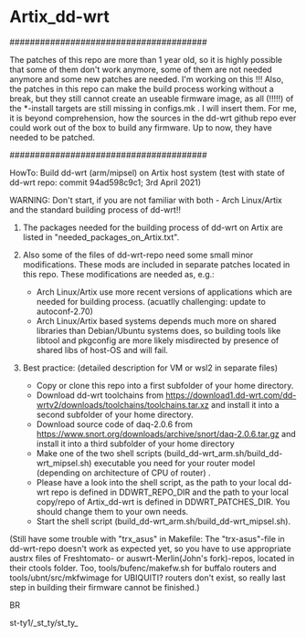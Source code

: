 # Artix_dd-wrt

#######################################

  The patches of this repo are more than 1 year old, so it is highly possible that some of them don't work anymore, some of them are not needed anymore and some new patches are needed.
  I'm working on this !!!
  Also, the patches in this repo can make the build process working without a break, but they still cannot create an useable firmware image, as all (!!!!!) of the *-install targets are still missing in configs.mk .
  I will insert them.
  For me, it is beyond comprehension, how the sources in the dd-wrt github repo ever could work out of the box to build any firmware. Up to now, they have needed to be patched.

#######################################

HowTo: Build dd-wrt (arm/mipsel) on Artix host system 
(test with state of dd-wrt repo: commit 94ad598c9c1; 3rd April 2021)

WARNING: Don't start, if you are not familiar with both - Arch Linux/Artix and the standard building process of dd-wrt!!

1. The packages needed for the building process of dd-wrt on Artix are listed in "needed_packages_on_Artix.txt".

2. Also some of the files of dd-wrt-repo need some small minor modifications. These mods are included in separate patches located in this repo.
   These modifications are needed as, e.g.:
   - Arch Linux/Artix use more recent versions of applications which are needed for building process. (acuatlly challenging: update to autoconf-2.70)
   - Arch Linux/Artix based systems depends much more on shared libraries than Debian/Ubuntu systems does, so building tools
     like libtool and pkgconfig are more likely misdirected by presence of shared libs of host-OS and will fail.

3. Best practice: (detailed description for VM or wsl2 in separate files)
   - Copy or clone this repo into a first subfolder of your home directory. 
   - Download dd-wrt toolchains from https://download1.dd-wrt.com/dd-wrtv2/downloads/toolchains/toolchains.tar.xz and install it into a second subfolder of your home directory.
   - Download source code of daq-2.0.6 from https://www.snort.org/downloads/archive/snort/daq-2.0.6.tar.gz and install it into a third subfolder of your home directory
   - Make one of the two shell scripts (build_dd-wrt_arm.sh/build_dd-wrt_mipsel.sh) executable you need for your router model (depending on architecture of CPU of router) .
   - Please have a look into the shell script, as the path to your local dd-wrt repo is defined in DDWRT_REPO_DIR and the path to your local copy/repo of Artix_dd-wrt is defined in DDWRT_PATCHES_DIR. You should change them to your own needs.
   - Start the shell script (build_dd-wrt_arm.sh/build_dd-wrt_mipsel.sh). 

(Still have some trouble with "trx_asus" in Makefile: The "trx-asus"-file in dd-wrt-repo doesn't work as expected yet, so you have to use appropriate austrx files of Freshtomato- or auswrt-Merlin(John's fork)-repos, located in their ctools folder. 
Too, tools/bufenc/makefw.sh for buffalo routers and tools/ubnt/src/mkfwimage for UBIQUITI? routers don't exist, so really last step in building their firmware cannot be finished.)

BR

st-ty1/\_st_ty/st_ty_
